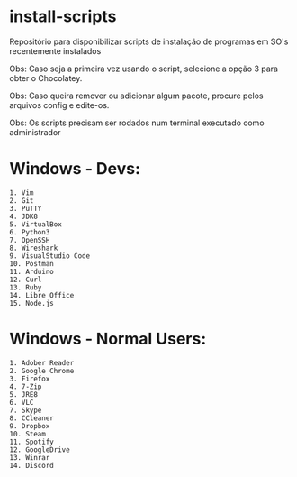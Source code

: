 # install-scripts
Repositório para disponibilizar scripts de instalação de programas em SO's recentemente instalados

Obs: Caso seja a primeira vez usando o script, selecione a opção 3 para obter o Chocolatey.

Obs: Caso queira remover ou adicionar algum pacote, procure pelos arquivos config e edite-os.

Obs: Os scripts precisam ser rodados num terminal executado como administrador

# Windows - Devs:

    1. Vim
    2. Git
    3. PuTTY
    4. JDK8
    5. VirtualBox
    6. Python3
    7. OpenSSH
    8. Wireshark
    9. VisualStudio Code
    10. Postman
    11. Arduino
    12. Curl
    13. Ruby
    14. Libre Office
    15. Node.js

# Windows - Normal Users: 

    1. Adober Reader
    2. Google Chrome
    3. Firefox
    4. 7-Zip
    5. JRE8
    6. VLC
    7. Skype
    8. CCleaner
    9. Dropbox
    10. Steam
    11. Spotify
    12. GoogleDrive
    13. Winrar
    14. Discord